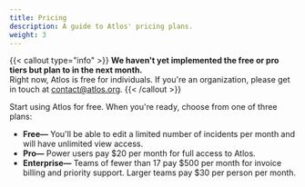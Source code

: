 ```yaml
---
title: Pricing
description: A guide to Atlos' pricing plans. 
weight: 3
---
```

{{< callout type="info" >}}
**We haven't yet implemented the free or pro tiers but plan to in the next month.**\
Right now, Atlos is free for individuals. If you're an organization, please get in touch at [contact@atlos.org](mailto:contact@atlos.org).
{{< /callout  >}}

Start using Atlos for free. When you're ready, choose from one of three plans:
- **Free—** You'll be able to edit a limited number of incidents per month and will have unlimited view access.
- **Pro—** Power users pay $20 per month for full access to Atlos.
- **Enterprise—** Teams of fewer than 17 pay $500 per month for invoice billing and priority support. Larger teams pay $30 per person per month.
